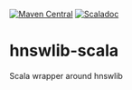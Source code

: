 [![Maven Central](https://maven-badges.herokuapp.com/maven-central/com.github.jelmerk/hnswlib-scala_2.11/badge.svg)](https://maven-badges.herokuapp.com/maven-central/com.github.jelmerk/hnswlib-scala_2.11) [![Scaladoc](http://javadoc-badge.appspot.com/com.github.jelmerk/hnswlib-scala_2.11.svg?label=scaladoc)](http://javadoc-badge.appspot.com/com.github.jelmerk/hnswlib-scala_2.11)

hnswlib-scala
=============

Scala wrapper around hnswlib 